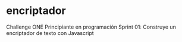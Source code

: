 # encriptador
Challenge ONE Principiante en programación Sprint 01: Construye un encriptador de texto con Javascript

